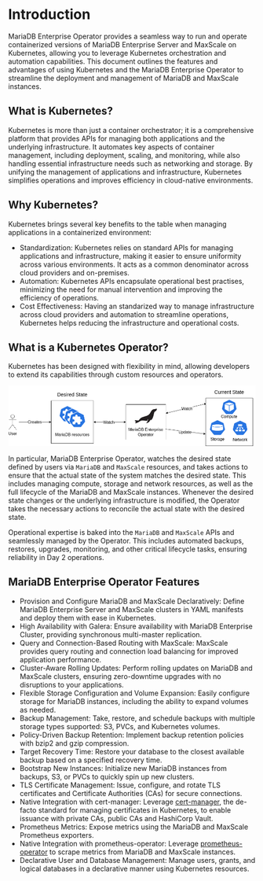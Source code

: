 
# Introduction

MariaDB Enterprise Operator provides a seamless way to run and operate containerized versions of MariaDB Enterprise Server and MaxScale on Kubernetes, allowing you to leverage Kubernetes orchestration and automation capabilities. This document outlines the features and advantages of using Kubernetes and the MariaDB Enterprise Operator to streamline the deployment and management of MariaDB and MaxScale instances.


## What is Kubernetes?


Kubernetes is more than just a container orchestrator; it is a comprehensive platform that provides APIs for managing both applications and the underlying infrastructure. It automates key aspects of container management, including deployment, scaling, and monitoring, while also handling essential infrastructure needs such as networking and storage. By unifying the management of applications and infrastructure, Kubernetes simplifies operations and improves efficiency in cloud-native environments.


## Why Kubernetes?


Kubernetes brings several key benefits to the table when managing applications in a containerized environment:


* Standardization: Kubernetes relies on standard APIs for managing applications and infrastructure, making it easier to ensure uniformity across various environments. It acts as a common denominator across cloud providers and on-premises.
* Automation: Kubernetes APIs encapsulate operational best practises, minimizing the need for manual intervention and improving the efficiency of operations.
* Cost Effectiveness: Having an standarized way to manage infrastructure across cloud providers and automation to streamline operations, Kubernetes helps reducing the infrastructure and operational costs.


## What is a Kubernetes Operator?


Kubernetes has been designed with flexibility in mind, allowing developers to extend its capabilities through custom resources and operators.


![](../../.gitbook/assets/assets/operator-overview.png.png)


In particular, MariaDB Enterprise Operator, watches the desired state defined by users via `MariaDB` and `MaxScale` resources, and takes actions to ensure that the actual state of the system matches the desired state. This includes managing compute, storage and network resources, as well as the full lifecycle of the MariaDB and MaxScale instances. Whenever the desired state changes or the underlying infrastructure is modified, the Operator takes the necessary actions to reconcile the actual state with the desired state.


Operational expertise is baked into the `MariaDB` and `MaxScale` APIs and seamlessly managed by the Operator. This includes automated backups, restores, upgrades, monitoring, and other critical lifecycle tasks, ensuring reliability in Day 2 operations.


## MariaDB Enterprise Operator Features


* Provision and Configure MariaDB and MaxScale Declaratively: Define MariaDB Enterprise Server and MaxScale clusters in YAML manifests and deploy them with ease in Kubernetes.
* High Availability with Galera: Ensure availability with MariaDB Enterprise Cluster, providing synchronous multi-master replication.
* Query and Connection-Based Routing with MaxScale: MaxScale provides query routing and connection load balancing for improved application performance.
* Cluster-Aware Rolling Updates: Perform rolling updates on MariaDB and MaxScale clusters, ensuring zero-downtime upgrades with no disruptions to your applications.
* Flexible Storage Configuration and Volume Expansion: Easily configure storage for MariaDB instances, including the ability to expand volumes as needed.
* Backup Management: Take, restore, and schedule backups with multiple storage types supported: S3, PVCs, and Kubernetes volumes.
* Policy-Driven Backup Retention: Implement backup retention policies with bzip2 and gzip compression.
* Target Recovery Time: Restore your database to the closest available backup based on a specified recovery time.
* Bootstrap New Instances: Initialize new MariaDB instances from backups, S3, or PVCs to quickly spin up new clusters.
* TLS Certificate Management: Issue, configure, and rotate TLS certificates and Certificate Authorities (CAs) for secure connections.
* Native Integration with cert-manager: Leverage [cert-manager](https://cert-manager.io/docs/), the de-facto standard for managing certificates in Kubernetes, to enable issuance with private CAs, public CAs and HashiCorp Vault.
* Prometheus Metrics: Expose metrics using the MariaDB and MaxScale Prometheus exporters.
* Native Integration with prometheus-operator: Leverage [prometheus-operator](https://github.com/prometheus-operator/prometheus-operator) to scrape metrics from MariaDB and MaxScale instances.
* Declarative User and Database Management: Manage users, grants, and logical databases in a declarative manner using Kubernetes resources.
